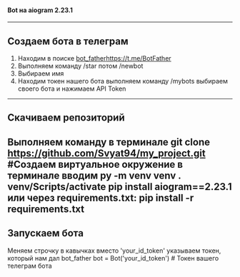 #### Bot на aiogram 2.23.1
---
## Создаем бота в телеграм 
1. Находим в поиске [bot_father](https://t.me/BotFather)https://t.me/BotFather
2. Выполняем команду /star потом /newbot
3. Выбираем имя
4. Находим токен нашего бота выполняем команду /mybots выбираем своего бота и нажимаем API Token
---
## Скачиваем репозиторий 
Выполняем команду в терминале git clone https://github.com/Svyat94/my_project.git
#Создаем виртуальное окружение 
в терминале вводим 
py -m venv venv
. venv/Scripts/activate
pip install aiogram==2.23.1
или через requirements.txt: 
pip install -r requirements.txt
---
## Запускаем бота 
Меняем строчку в кавычках вместо 'your_id_token' указываем токен, который нам дал bot_father
bot = Bot('your_id_token') # Токен вашего телеграм бота
